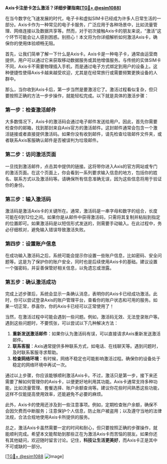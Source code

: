 **Axis卡注册卡怎么激活？详细步骤指南[[TG💪+ @esim1088](https://t.me/s/esim1088)]**

在当今数字化飞速发展的时代，电子卡和虚拟SIM卡已经成为许多人日常生活的一部分。Axis卡作为一种常见的电子卡服务，广泛应用于各种场景中，比如流量管理、网络连接以及数据共享等。然而，对于初次接触Axis卡的朋友来说，“激活”这个环节可能会让人感到困惑。别担心！本文将为你详细解析如何激活Axis卡，确保你的使用体验顺畅无阻。

首先，让我们简单了解一下什么是Axis卡。Axis卡是一种电子卡，通常由运营商提供，用户可以通过它来获取移动数据服务或其他增值服务。与传统的实体SIM卡不同，Axis卡不需要物理插入手机，而是通过电子方式绑定到用户的设备上。这种便捷性使得Axis卡越来越受欢迎，尤其是在经常旅行或需要频繁更换设备的人群中。

那么，当你收到Axis卡后，第一步当然是要激活它了。激活过程看似复杂，但只要按照正确的方法一步步操作，就能轻松完成。以下就是具体的激活步骤：

### 第一步：检查激活邮件

大多数情况下，Axis卡的激活码会通过电子邮件发送给用户。因此，首先你需要检查你的邮箱，找到那封来自Axis官方的激活邮件。这封邮件通常会包含一个激活链接或者直接提供激活码。如果你没有收到邮件，请先检查垃圾邮件文件夹，或者联系Axis客服确认邮件是否被误判为垃圾邮件。

### 第二步：访问激活页面

一旦找到激活邮件，点击其中提供的链接。这将带你进入Axis的官方网站或专门的激活页面。在这个页面上，你会看到一系列要求输入信息的地方，包括你的姓名、联系方式以及激活码等。请确保所有信息准确无误，因为这些信息将用于验证你的身份。

### 第三步：输入激活码

激活码是激活Axis卡的关键所在。通常，激活码是一串字母和数字的组合，长度可能在6到12位之间。如果你是从邮件中获得激活码，只需将其复制并粘贴到指定的位置即可。如果激活码是以短信形式发送的，则需要手动输入。在此过程中，务必仔细核对，避免输入错误导致激活失败。

### 第四步：设置账户信息

在成功输入激活码之后，系统可能会提示你设置一些账户信息，比如密码、安全问题等。这是为了保护你的账户安全，同时也是后续使用Axis卡的基础。建议设置一个强密码，并妥善保管好相关信息，以免遗忘或泄露。

### 第五步：确认激活成功

完成上述步骤后，系统会显示一条确认消息，表明你的Axis卡已经成功激活。此时，你可以尝试登录Axis的账户管理平台，查看你的账户状态和可用的服务。如果一切正常，恭喜你，你的Axis卡已经可以正常使用了！

当然，在激活过程中可能会遇到一些问题。例如，激活码无效、无法登录账户等。遇到这些问题时，不要慌张，可以尝试以下几种解决方法：

1. **重新发送激活邮件**：如果你认为激活码有误，可以直接请求Axis重新发送激活邮件。
2. **联系客服**：Axis通常提供多种联系方式，如电话、在线聊天等。遇到问题时，及时联系客服寻求帮助。
3. **检查网络环境**：有时候，网络不稳定也可能影响激活过程。确保你的设备处于稳定的网络环境中再试一次。

通过以上步骤，你应该能够顺利激活Axis卡。不过，激活只是第一步，接下来还需要了解如何管理你的Axis卡，以便更好地利用其功能。Axis卡通常支持多种功能，比如流量管理、套餐选择、账户余额查询等。建议你花些时间熟悉这些功能，这样不仅能提高使用效率，还能避免不必要的麻烦。

此外，Axis卡的使用还涉及到一些注意事项。例如，定期检查账户余额，确保不会因欠费而中断服务；注意保护个人信息，防止账户被盗用；以及遵守当地的法律法规，合法合规地使用Axis卡所提供的服务。

总之，激活Axis卡虽然需要一定的时间和耐心，但只要按照正确的步骤操作，就能顺利完成。希望本文能帮助到那些正在为激活Axis卡而苦恼的朋友。如果你还有其他疑问，欢迎随时留言讨论。记住，**科技让生活更美好**，而Axis卡正是其中不可或缺的一部分。

[[TG💪+ @esim1088](https://t.me/s/esim1088) ![Image](https://i.postimg.cc/4NQfJmqS/Snipaste-2025-05-13-00-14-12.png)]